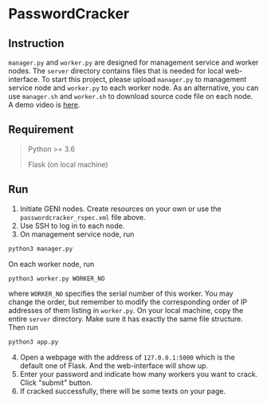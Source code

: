 # PasswordCracker

## Instruction

`manager.py` and `worker.py` are designed for management service and worker nodes. The `server` directory contains files that is needed for local web-interface. To start this project, please upload `manager.py` to management service node and `worker.py` to each worker node. As an alternative, you can use `manager.sh` and `worker.sh` to download source code file on each node. A demo video is [here]( https://drive.google.com/file/d/19WShcWp8U4CRlDlgttdfOm7hAjwtwFQx/view?usp=sharing).

## Requirement

> Python >= 3.6
>
> Flask (on local machine)

## Run

1. Initiate GENI nodes. Create resources on your own or use the `passwordcracker_rspec.xml` file above.
2. Use SSH to log in to each node.
3. On management service node, run
```bash
python3 manager.py
```
On each worker node, run
```bash
python3 worker.py WORKER_NO
```
where `WORKER_NO` specifies the serial number of this worker. You may change the order, but remember to modify the corresponding order of IP addresses of them listing in `worker.py`.
On your local machine, copy the entire `server` directory. Make sure it has exactly the same file structure. Then run
```bash
python3 app.py
```
4. Open a webpage with the address of `127.0.0.1:5000` which is the default one of Flask. And the web-interface will show up.
5. Enter your password and indicate how many workers you want to crack. Click "submit" button.
6. If cracked successfully, there will be some texts on your page.
